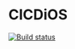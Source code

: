 # CICDiOS

[![Build status](https://build.appcenter.ms/v0.1/apps/01b3e54a-27fa-4397-be79-034d74892e2e/branches/dev/badge)](https://appcenter.ms)
